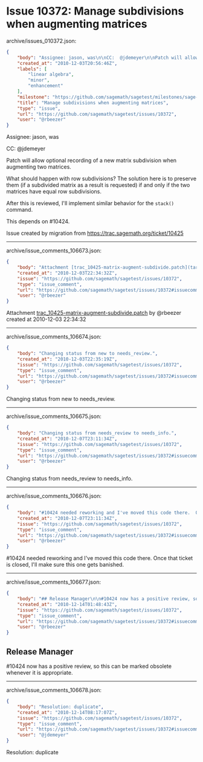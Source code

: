# Issue 10372: Manage subdivisions when augmenting matrices

archive/issues_010372.json:
```json
{
    "body": "Assignee: jason, was\n\nCC:  @jdemeyer\n\nPatch will allow optional recording of a new matrix subdivision when augmenting two matrices.\n\nWhat should happen with row subdivisions?  The solution here is to preserve them (if a subdivided matrix as a result is requested) if and only if the two matrices have equal row subdivisions.\n\nAfter this is reviewed, I'll implement similar behavior for the `stack()` command.\n\nThis depends on #10424.\n\nIssue created by migration from https://trac.sagemath.org/ticket/10425\n\n",
    "created_at": "2010-12-03T20:56:46Z",
    "labels": [
        "linear algebra",
        "minor",
        "enhancement"
    ],
    "milestone": "https://github.com/sagemath/sagetest/milestones/sage-duplicate/invalid/wontfix",
    "title": "Manage subdivisions when augmenting matrices",
    "type": "issue",
    "url": "https://github.com/sagemath/sagetest/issues/10372",
    "user": "@rbeezer"
}
```
Assignee: jason, was

CC:  @jdemeyer

Patch will allow optional recording of a new matrix subdivision when augmenting two matrices.

What should happen with row subdivisions?  The solution here is to preserve them (if a subdivided matrix as a result is requested) if and only if the two matrices have equal row subdivisions.

After this is reviewed, I'll implement similar behavior for the `stack()` command.

This depends on #10424.

Issue created by migration from https://trac.sagemath.org/ticket/10425





---

archive/issue_comments_106673.json:
```json
{
    "body": "Attachment [trac_10425-matrix-augment-subdivide.patch](tarball://root/attachments/some-uuid/ticket10425/trac_10425-matrix-augment-subdivide.patch) by @rbeezer created at 2010-12-03 22:34:32",
    "created_at": "2010-12-03T22:34:32Z",
    "issue": "https://github.com/sagemath/sagetest/issues/10372",
    "type": "issue_comment",
    "url": "https://github.com/sagemath/sagetest/issues/10372#issuecomment-106673",
    "user": "@rbeezer"
}
```

Attachment [trac_10425-matrix-augment-subdivide.patch](tarball://root/attachments/some-uuid/ticket10425/trac_10425-matrix-augment-subdivide.patch) by @rbeezer created at 2010-12-03 22:34:32



---

archive/issue_comments_106674.json:
```json
{
    "body": "Changing status from new to needs_review.",
    "created_at": "2010-12-03T22:35:19Z",
    "issue": "https://github.com/sagemath/sagetest/issues/10372",
    "type": "issue_comment",
    "url": "https://github.com/sagemath/sagetest/issues/10372#issuecomment-106674",
    "user": "@rbeezer"
}
```

Changing status from new to needs_review.



---

archive/issue_comments_106675.json:
```json
{
    "body": "Changing status from needs_review to needs_info.",
    "created_at": "2010-12-07T23:11:34Z",
    "issue": "https://github.com/sagemath/sagetest/issues/10372",
    "type": "issue_comment",
    "url": "https://github.com/sagemath/sagetest/issues/10372#issuecomment-106675",
    "user": "@rbeezer"
}
```

Changing status from needs_review to needs_info.



---

archive/issue_comments_106676.json:
```json
{
    "body": "#10424 needed reworking and I've moved this code there.  Once that ticket is closed, I'll make sure this one gets banished.",
    "created_at": "2010-12-07T23:11:34Z",
    "issue": "https://github.com/sagemath/sagetest/issues/10372",
    "type": "issue_comment",
    "url": "https://github.com/sagemath/sagetest/issues/10372#issuecomment-106676",
    "user": "@rbeezer"
}
```

#10424 needed reworking and I've moved this code there.  Once that ticket is closed, I'll make sure this one gets banished.



---

archive/issue_comments_106677.json:
```json
{
    "body": "## Release Manager\n\n#10424 now has a positive review, so this can be marked obsolete whenever it is appropriate.",
    "created_at": "2010-12-14T01:48:43Z",
    "issue": "https://github.com/sagemath/sagetest/issues/10372",
    "type": "issue_comment",
    "url": "https://github.com/sagemath/sagetest/issues/10372#issuecomment-106677",
    "user": "@rbeezer"
}
```

## Release Manager

#10424 now has a positive review, so this can be marked obsolete whenever it is appropriate.



---

archive/issue_comments_106678.json:
```json
{
    "body": "Resolution: duplicate",
    "created_at": "2010-12-14T08:17:07Z",
    "issue": "https://github.com/sagemath/sagetest/issues/10372",
    "type": "issue_comment",
    "url": "https://github.com/sagemath/sagetest/issues/10372#issuecomment-106678",
    "user": "@jdemeyer"
}
```

Resolution: duplicate
